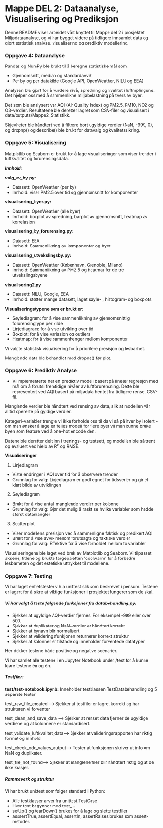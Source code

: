 # Mappe **DEL 2: Dataanalyse, Visualisering og Prediksjon**

Denne README viser arbeidet vårt knyttet til Mappe del 2 i prosjektet Miljødataanalyse, og vi har bygget videre på tidligere innsamlet data og gjort statistisk analyse, visualisering og prediktiv modellering.

### **Oppgave 4: Dataanalyse**

Pandas og NumPy ble brukt til å beregne statistiske mål som:

- Gjennomsnitt, median og standardavvik
- Per by og per datakilde (Google API, OpenWeather, NILU og EEA)

Analysen ble gjort for å vurdere nivå, spredning og kvalitet i luftmplingene. Det hjelper oss med å sammenlikne miljøbelastning på tvers av byer.

Det som ble analysert var AQI (Air Quality Index) og PM2.5, PM10, NO2 og O3-verdier. Resultatene ble deretter lagret som CSV-filer og visualisert i data/outputs/Mappe2_Statistikk.

Skjevheter ble håndtert ved å filtrere bort ugyldige verdier (NaN, -999, 0), og dropnp() og describe() ble brukt for datavalg og kvalitetssikring.

### **Oppgave 5: Visualisering**

Matplotlib og Seaborn er brukt for å lage visualiseringer som viser trender i luftkvalitet og forurensingsdata.

***Innhold:***

**valg_av_by.py:**

- Datasett: OpenWeather (per by)
- Innhold: viser PM2.5 over tid og gjennomsnitt for komponenter

**visualisering_byer.py:**

- Datasett: OpenWeather (alle byer)
- Innhold: boxplot av spredning, barplot av gjennomsnitt, heatmap av korrelasjon

**visualisering_by_forurensing.py:**

- Datasett: EEA
- Innhold: Sammenlikning av komponenter og byer

**visualisering_utvekslingsby.py:**

- Datasett: OpenWeather (København, Grenoble, Milano)
- Innhold: Sammanlikning av PM2.5 og heatmat for de tre utvekslingsbyene

**visualisering2.py**

- Datasett: NILU, Google, EEA
- Innhold: støtter mange datasett, laget søyle- , histogram- og boxplots

**Visualiseringstypene som er brukt er:**

- Søylediagram: for å vise sammenlikning av gjennomsnittlig forurensingtype per kilde
- Linjediagram: for å vise utvikling over tid
- Boxplot: for å vise variasjon og outliers
- Heatmap: for å vise sammenhenger mellom komponenter

Vi valgte statistisk visualisering for å prioritere presisjon og lesbarhet.

Manglende data ble behandlet med dropna() før plot.

### **Oppgave 6: Prediktiv Analyse**

- Vi implementerte her en prediktiv modell basert på lineær regresjon med mål om å forutsi fremtidige nivåer av luftforurensning. Dette ble representert ved AQI basert på miljødata hentet fra tidligere renset CSV-fil.

Manglende verdier ble håndtert ved rensing av data, slik at modellen vår alltid opererte på gyldige verdier.

Kategori-variabler trengte vi ikke forholde oss til da vi så på hver by isolert - om man ønsker å lage en felles modell for flere byer vil man kunne bruke byen som feature ved å one-hot encode den.

Datene ble deretter delt inn i trenings- og testsett, og modellen ble så trent og evaluert ved hjelp av R² og RMSE.

**Visualiseringer**

1. Linjediagram

- Viste endringer i AQI over tid for å observere trender
- Grunnlag for valg: Linjediagram er godt egnet for tidsserier og gir et klart bilde av utviklingen

2. Søylediagram

- Brukt for å vise antall manglende verdier per kolonne
- Grunnlag for valg: Gjør det mulig å raskt se hvilke variabler som hadde størst datamangler

3. Scatterplot

- Viser modellens presisjon ved å sammenligne faktisk og predikert AQI
- Brukt for å vise avvik mellom forutsagte og faktiske verdier
- Grunnlag for valg: Effektive for å vise forholdet mellom to variabler

Visualiseringene ble laget ved bruk av Matplotlib og Seaborn.
Vi tilpasset aksene, titlene og brukte fargepaletten 'coolwarm' for å forbedre lesbarheten og det estetiske uttrykket til modellene.

### Oppgave 7: Testing

Vi har laget enhetstester v.h.a unittest slik som beskrevet i pensum. Testene er lagert for å sikre at viktige funksjoner i prosjektet fungerer som de skal.

##### Vi har valgt å teste følgende funksjoner fra databehandling.py:

- Sjekker at ugyldige AQI-verdier fjernes. For eksempel -999 eller over 500.
- Sjekker at duplikater og NaN-verdier er håndtert korrekt.
- Sjekker at bynavn blir normalisert
- Sjekker at valideringsfunkjonen returnerer korrekt struktur
- Sjekker at kolonner er tilstade og inneholder forventede datatyper.

Her dekker testene både positive og negative scenarier.

Vi har samlet alle testene i en Jupyter Notebook under /test for å kunne kjøre testene én og én.

##### Testfiler:

**test/test-notebook.ipynb:** Inneholder testklassen TestDatabehandling og 5 separate tester:

test_raw_file_created --> Sjekker at testfiler er lagret korrekt og har strukturen vi forventer

test_clean_and_save_data --> Sjekker at renset data fjerner de ugyldige verdiene og at kolonnene er standardisert.

test_validate_luftkvalitet_data--> Sjekker at valideringsrapporten har riktig format og innhold

test_check_odd_values_output--> Tester at funksjonen skriver ut info om NaN og duplikater.

test_file_not_found--> Sjekker at manglene filer blir håndtert riktig og at de ikke krasjer.

##### Rammeverk og struktur

Vi har brukt unittest som følger standard i Python:

- Alle testklasser arver fra unittest.TestCase
- Hver test begynner med test_...
- setUp() og tearDown() brukes for å lage og slette testfiler
- asssertTrue, assertEqual, assertIn, assertRaises brukes som assert-metoder.
